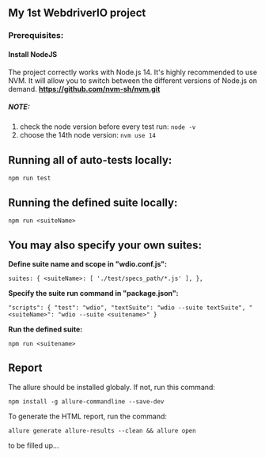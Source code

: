 ## My 1st WebdriverIO project
### Prerequisites:
#### Install NodeJS
The project correctly works with Node.js 14. 
It's highly recommended to use NVM. It will allow you to switch between the different versions of Node.js on demand.
**https://github.com/nvm-sh/nvm.git**

##### NOTE:

1. check the node version before every test run:
`node -v`
2. choose the 14th node version: `nvm use 14`

## Running all of auto-tests locally:
`npm run test`
## Running the defined suite locally:

`npm run <suiteName>`

## You may also specify your own suites:

**Define suite name and scope in "wdio.conf.js":**

`suites: {
<suiteName>: [
'./test/specs_path/*.js'
],
},`

**Specify the suite run command in "package.json":**

`"scripts": {
"test": "wdio",
"textSuite": "wdio --suite textSuite",
"<suiteName>": "wdio --suite <suitename>"
}`

**Run the defined suite:**

`npm run <suitename>`

## Report
The allure should be installed globaly. If not, run this command:

`npm install -g allure-commandline --save-dev`

To generate the HTML report, run the command:

`allure generate allure-results --clean && allure open`

to be filled up...